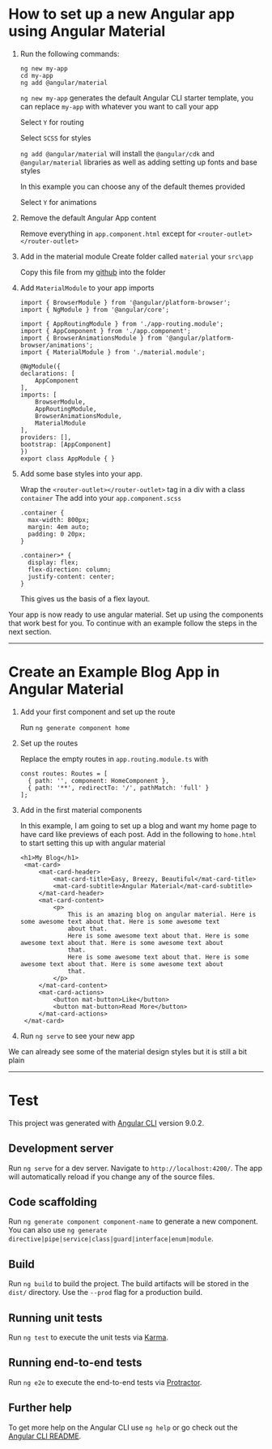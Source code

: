 # How to set up a new Angular app using Angular Material

1. Run the following commands:
    ```
    ng new my-app
    cd my-app
    ng add @angular/material
    ```

    `ng new my-app` generates the default Angular CLI starter template, you can replace  `my-app` with whatever you want to call your app

    Select `Y` for routing

    Select `SCSS` for styles

    `ng add @angular/material` will install the `@angular/cdk` and `@angular/material` libraries as well as adding setting up fonts and base styles

    In this example you can choose any of the default themes provided

    Select `Y` for animations

2. Remove the default Angular App content

    Remove everything in `app.component.html` except for `<router-outlet></router-outlet>`

3. Add in the material module
    Create folder called `material` your `src\app`

    Copy this file from my [github](https://github.com/melissahoughton/material.module/blob/master/material.module.ts) into the folder

4. Add `MaterialModule` to your app imports
    ```
    import { BrowserModule } from '@angular/platform-browser';
    import { NgModule } from '@angular/core';

    import { AppRoutingModule } from './app-routing.module';
    import { AppComponent } from './app.component';
    import { BrowserAnimationsModule } from '@angular/platform-browser/animations';
    import { MaterialModule } from './material.module';

    @NgModule({
    declarations: [
        AppComponent
    ],
    imports: [
        BrowserModule,
        AppRoutingModule,
        BrowserAnimationsModule,
        MaterialModule
    ],
    providers: [],
    bootstrap: [AppComponent]
    })
    export class AppModule { }
    ```
6. Add some base styles into your app.

    Wrap the `<router-outlet></router-outlet>` tag in a div with a class `container`
    The add into your `app.component.scss `
    ```
    .container {
      max-width: 800px;
      margin: 4em auto;
      padding: 0 20px;
    }

    .container>* {
      display: flex;
      flex-direction: column;
      justify-content: center;
    }
    ```

    This gives us the basis of a flex layout.

Your app is now ready to use angular material. Set up using the components that work best for you. To continue with an example follow the steps in the next section.

***

# Create an Example Blog App in Angular Material

1. Add your first component and set up the route

    Run `ng generate component home`

2. Set up the routes

    Replace the empty routes in `app.routing.module.ts` with
    ```
    const routes: Routes = [
      { path: '', component: HomeComponent },
      { path: '**', redirectTo: '/', pathMatch: 'full' }
    ];
    ```

3. Add in the first material components

   In this example, I am going to set up a blog and want my home page to have card like previews of each post.
   Add in the following to `home.html` to start setting this up with angular material

   ```
   <h1>My Blog</h1>
    <mat-card>
        <mat-card-header>
            <mat-card-title>Easy, Breezy, Beautiful</mat-card-title>
            <mat-card-subtitle>Angular Material</mat-card-subtitle>
        </mat-card-header>
        <mat-card-content>
            <p>
                This is an amazing blog on angular material. Here is some awesome text about that. Here is some awesome text
                about that.
                Here is some awesome text about that. Here is some awesome text about that. Here is some awesome text about
                that.
                Here is some awesome text about that. Here is some awesome text about that. Here is some awesome text about
                that.
            </p>
        </mat-card-content>
        <mat-card-actions>
            <button mat-button>Like</button>
            <button mat-button>Read More</button>
        </mat-card-actions>
    </mat-card>
   ```

4. Run `ng serve` to see your new app

We can already see some of the material design styles but it is still a bit plain

***

# Test

This project was generated with [Angular CLI](https://github.com/angular/angular-cli) version 9.0.2.

## Development server

Run `ng serve` for a dev server. Navigate to `http://localhost:4200/`. The app will automatically reload if you change any of the source files.

## Code scaffolding

Run `ng generate component component-name` to generate a new component. You can also use `ng generate directive|pipe|service|class|guard|interface|enum|module`.

## Build

Run `ng build` to build the project. The build artifacts will be stored in the `dist/` directory. Use the `--prod` flag for a production build.

## Running unit tests

Run `ng test` to execute the unit tests via [Karma](https://karma-runner.github.io).

## Running end-to-end tests

Run `ng e2e` to execute the end-to-end tests via [Protractor](http://www.protractortest.org/).

## Further help

To get more help on the Angular CLI use `ng help` or go check out the [Angular CLI README](https://github.com/angular/angular-cli/blob/master/README.md).

